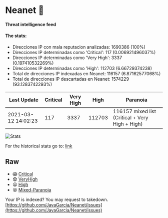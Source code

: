 # Neanet :hocho:
#### Threat intelligence feed
#### The stats:

- Direcciones IP con mala reputacion analizadas: 1690386 (100%)
- Direcciones IP determinadas como 'Critical':  117 (0.006921496037%)
- Direcciones IP determinadas como 'Very High':  3337 (0.197410532269%)
- Direcciones IP determinadas como 'High':  112703 (6.66729374238)
- Total de direcciones IP indexadas en Neanet:  116157 (6.87162577068%)
- Total de direcciones IP descartadas en Neanet:  1574229 (93.1283742293%)

| Last Update | Critical | Very High | High | Paranoia |
| --- | --- | --- | --- | --- |
| 2021-03-12 14:02:23 | 117 | 3337 | 112703 | 116157 mixed list (Critical + Very High + High)|

![Stats](https://docs.google.com/spreadsheets/d/e/2PACX-1vSnaNMIXVabIpDJjufMlzH7poXnshF3mgd8Is1g9ytUEzVsP5my4Trn8f-xkoLLQ38xpL3HtmUexLo6/pubchart?oid=501124687&format=image)

For the historical stats go to: [link](/stats.csv)
## Raw
- :scream: [Critical](https://raw.githubusercontent.com/JavaGarcia/Neanet/master/blacklists/neanet_critical.txt)
- :fearful: [VeryHigh](https://raw.githubusercontent.com/JavaGarcia/Neanet/master/blacklists/neanet_veryHigh.txtt)
- :frowning: [High](https://raw.githubusercontent.com/JavaGarcia/Neanet/master/blacklists/neanet_high.txt)
- :dizzy_face: [Mixed-Paranoia](https://raw.githubusercontent.com/JavaGarcia/Neanet/master/blacklists/neanet_all.txt)


Your IP is indexed? You may request to takedown. [https://github.com/JavaGarcia/Neanet/issues](https://github.com/JavaGarcia/Neanet/issues)











































































































































































































































































































































































































































































































































































































































































































































































































































































































































































































































































































































































































































































































































































































































































































































































































































































































































































































































































































































































































































































































































































































































































































































































































































































































































































































































































































































































































































































































































































































































































































































































































































































































































































































































































































































































































































































































































































































































































































































































































































































































































































































































































































































































































































































































































































































































































































































































































































































































































































































